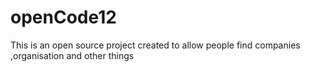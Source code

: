 # openCode12
This is an open source project created to allow people find companies ,organisation and other things
